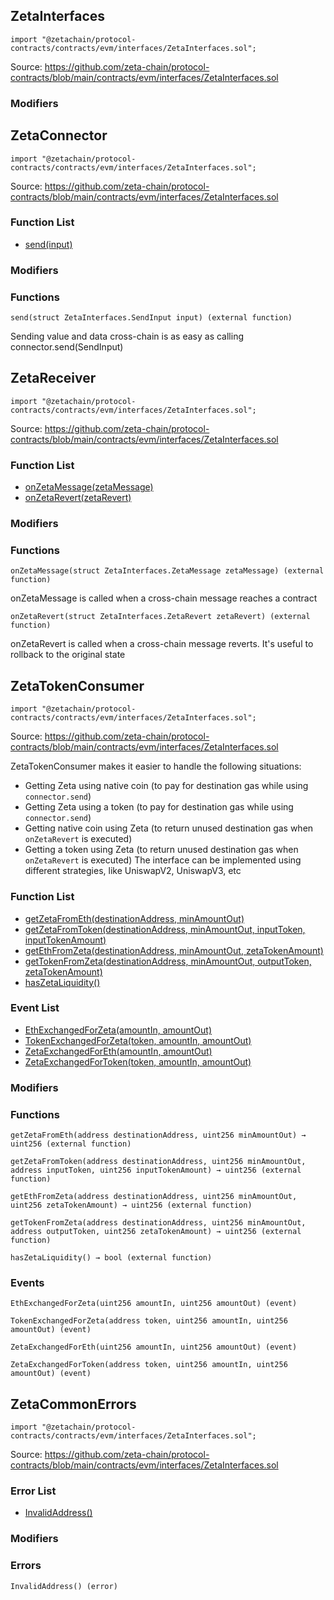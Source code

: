 ## ZetaInterfaces

```solidity
import "@zetachain/protocol-contracts/contracts/evm/interfaces/ZetaInterfaces.sol";
```

Source: https://github.com/zeta-chain/protocol-contracts/blob/main/contracts/evm/interfaces/ZetaInterfaces.sol

### Modifiers

## ZetaConnector

```solidity
import "@zetachain/protocol-contracts/contracts/evm/interfaces/ZetaInterfaces.sol";
```

Source: https://github.com/zeta-chain/protocol-contracts/blob/main/contracts/evm/interfaces/ZetaInterfaces.sol

### Function List

* [send(input)](#ZetaConnector-send-struct-ZetaInterfaces-SendInput-)

### Modifiers

### Functions

```
send(struct ZetaInterfaces.SendInput input) (external function)
```

<a name="ZetaConnector-send-struct-ZetaInterfaces-SendInput-"></a>

Sending value and data cross-chain is as easy as calling connector.send(SendInput)

## ZetaReceiver

```solidity
import "@zetachain/protocol-contracts/contracts/evm/interfaces/ZetaInterfaces.sol";
```

Source: https://github.com/zeta-chain/protocol-contracts/blob/main/contracts/evm/interfaces/ZetaInterfaces.sol

### Function List

* [onZetaMessage(zetaMessage)](#ZetaReceiver-onZetaMessage-struct-ZetaInterfaces-ZetaMessage-)
* [onZetaRevert(zetaRevert)](#ZetaReceiver-onZetaRevert-struct-ZetaInterfaces-ZetaRevert-)

### Modifiers

### Functions

```
onZetaMessage(struct ZetaInterfaces.ZetaMessage zetaMessage) (external function)
```

<a name="ZetaReceiver-onZetaMessage-struct-ZetaInterfaces-ZetaMessage-"></a>

onZetaMessage is called when a cross-chain message reaches a contract

```
onZetaRevert(struct ZetaInterfaces.ZetaRevert zetaRevert) (external function)
```

<a name="ZetaReceiver-onZetaRevert-struct-ZetaInterfaces-ZetaRevert-"></a>

onZetaRevert is called when a cross-chain message reverts.
It's useful to rollback to the original state

## ZetaTokenConsumer

```solidity
import "@zetachain/protocol-contracts/contracts/evm/interfaces/ZetaInterfaces.sol";
```

Source: https://github.com/zeta-chain/protocol-contracts/blob/main/contracts/evm/interfaces/ZetaInterfaces.sol

ZetaTokenConsumer makes it easier to handle the following situations:
  - Getting Zeta using native coin (to pay for destination gas while using `connector.send`)
  - Getting Zeta using a token (to pay for destination gas while using `connector.send`)
  - Getting native coin using Zeta (to return unused destination gas when `onZetaRevert` is executed)
  - Getting a token using Zeta (to return unused destination gas when `onZetaRevert` is executed)
The interface can be implemented using different strategies, like UniswapV2, UniswapV3, etc

### Function List

* [getZetaFromEth(destinationAddress, minAmountOut)](#ZetaTokenConsumer-getZetaFromEth-address-uint256-)
* [getZetaFromToken(destinationAddress, minAmountOut, inputToken, inputTokenAmount)](#ZetaTokenConsumer-getZetaFromToken-address-uint256-address-uint256-)
* [getEthFromZeta(destinationAddress, minAmountOut, zetaTokenAmount)](#ZetaTokenConsumer-getEthFromZeta-address-uint256-uint256-)
* [getTokenFromZeta(destinationAddress, minAmountOut, outputToken, zetaTokenAmount)](#ZetaTokenConsumer-getTokenFromZeta-address-uint256-address-uint256-)
* [hasZetaLiquidity()](#ZetaTokenConsumer-hasZetaLiquidity--)

### Event List

* [EthExchangedForZeta(amountIn, amountOut)](#ZetaTokenConsumer-EthExchangedForZeta-uint256-uint256-)
* [TokenExchangedForZeta(token, amountIn, amountOut)](#ZetaTokenConsumer-TokenExchangedForZeta-address-uint256-uint256-)
* [ZetaExchangedForEth(amountIn, amountOut)](#ZetaTokenConsumer-ZetaExchangedForEth-uint256-uint256-)
* [ZetaExchangedForToken(token, amountIn, amountOut)](#ZetaTokenConsumer-ZetaExchangedForToken-address-uint256-uint256-)

### Modifiers

### Functions

```
getZetaFromEth(address destinationAddress, uint256 minAmountOut) → uint256 (external function)
```

<a name="ZetaTokenConsumer-getZetaFromEth-address-uint256-"></a>

```
getZetaFromToken(address destinationAddress, uint256 minAmountOut, address inputToken, uint256 inputTokenAmount) → uint256 (external function)
```

<a name="ZetaTokenConsumer-getZetaFromToken-address-uint256-address-uint256-"></a>

```
getEthFromZeta(address destinationAddress, uint256 minAmountOut, uint256 zetaTokenAmount) → uint256 (external function)
```

<a name="ZetaTokenConsumer-getEthFromZeta-address-uint256-uint256-"></a>

```
getTokenFromZeta(address destinationAddress, uint256 minAmountOut, address outputToken, uint256 zetaTokenAmount) → uint256 (external function)
```

<a name="ZetaTokenConsumer-getTokenFromZeta-address-uint256-address-uint256-"></a>

```
hasZetaLiquidity() → bool (external function)
```

<a name="ZetaTokenConsumer-hasZetaLiquidity--"></a>

### Events

```
EthExchangedForZeta(uint256 amountIn, uint256 amountOut) (event)
```

<a name="ZetaTokenConsumer-EthExchangedForZeta-uint256-uint256-"></a>

```
TokenExchangedForZeta(address token, uint256 amountIn, uint256 amountOut) (event)
```

<a name="ZetaTokenConsumer-TokenExchangedForZeta-address-uint256-uint256-"></a>

```
ZetaExchangedForEth(uint256 amountIn, uint256 amountOut) (event)
```

<a name="ZetaTokenConsumer-ZetaExchangedForEth-uint256-uint256-"></a>

```
ZetaExchangedForToken(address token, uint256 amountIn, uint256 amountOut) (event)
```

<a name="ZetaTokenConsumer-ZetaExchangedForToken-address-uint256-uint256-"></a>

## ZetaCommonErrors

```solidity
import "@zetachain/protocol-contracts/contracts/evm/interfaces/ZetaInterfaces.sol";
```

Source: https://github.com/zeta-chain/protocol-contracts/blob/main/contracts/evm/interfaces/ZetaInterfaces.sol

### Error List

* [InvalidAddress()](#ZetaCommonErrors-InvalidAddress--)

### Modifiers

### Errors

```
InvalidAddress() (error)
```

<a name="ZetaCommonErrors-InvalidAddress--"></a>

